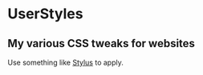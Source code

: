 # UserStyles
My various CSS tweaks for websites
---
Use something like [Stylus](https://add0n.com/stylus.html) to apply.
